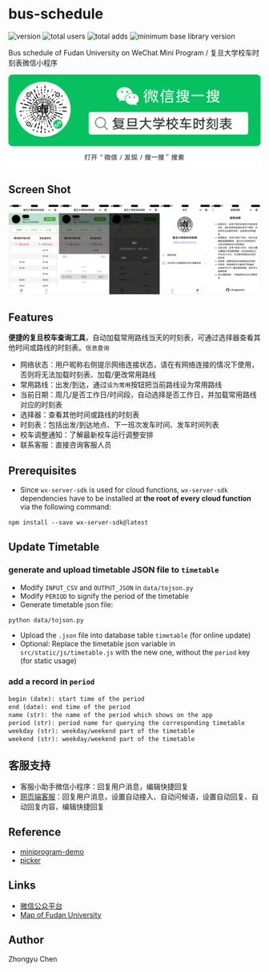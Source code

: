# bus-schedule

![version](https://img.shields.io/badge/version-1.2.3-66c2a5.svg)
![total users](https://img.shields.io/badge/total%20users-14%2C354-fc8d62.svg)
![total adds](https://img.shields.io/badge/total%20adds-3%2C446-red.svg)
![minimum base library version](https://img.shields.io/badge/minimum%20base%20library%20version-2.1.0-blue.svg)

Bus schedule of Fudan University on WeChat Mini Program / 复旦大学校车时刻表微信小程序

![ercode](pic/ercode.png)

## Screen Shot

![screen shot](pic/screenshot.jpg)

## Features

__便捷的复旦校车查询工具__，自动加载常用路线当天的时刻表，可通过选择器查看其他时间或路线的时刻表。`信息查询`
* 网络状态：用户昵称右侧提示网络连接状态，请在有网络连接的情况下使用，否则将无法加载时刻表、加载/更改常用路线
* 常用路线：出发/到达，通过`设为常用`按钮把当前路线设为常用路线
* 当前日期：周几/是否工作日/时间段，自动选择是否工作日，并加载常用路线对应的时刻表
* 选择器：查看其他时间或路线的时刻表
* 时刻表：包括出发/到达地点、下一班次发车时间、发车时间列表
* 校车调整通知：了解最新校车运行调整安排
* 联系客服：直接咨询客服人员

## Prerequisites

* Since `wx-server-sdk` is used for cloud functions, 
`wx-server-sdk` dependencies have to be installed at __the root of every cloud function__ via the following command:
```commandline
npm install --save wx-server-sdk@latest
```

## Update Timetable

### generate and upload timetable JSON file to `timetable`

* Modify `INPUT_CSV` and `OUTPUT_JSON` in `data/tojson.py`
* Modify `PERIOD` to signify the period of the timetable
* Generate timetable json file:
```
python data/tojson.py
```
* Upload the `.json` file into database table `timetable` (for online update)
* Optional: Replace the timetable json variable in `src/static/js/timetable.js` with the new one, without the `period` key (for static usage)

### add a record in `period`

```
begin (date): start time of the period
end (date): end time of the period
name (str): the name of the period which shows on the app
period (str): period name for querying the corresponding timetable
weekday (str): weekday/weekend part of the timetable
weekend (str): weekday/weekend part of the timetable
```

## 客服支持

* 客服小助手微信小程序：回复用户消息，编辑快捷回复
* [网页端客服](https://mpkf.weixin.qq.com/)：回复用户消息，设置自动接入、自动问候语，设置自动回复、自动回复内容，编辑快捷回复

## Reference

* [miniprogram-demo](https://github.com/wechat-miniprogram/miniprogram-demo)
* [picker](https://developers.weixin.qq.com/miniprogram/dev/component/picker.html)

## Links

* [微信公众平台](https://mp.weixin.qq.com/)
* [Map of Fudan University](http://map.fudan.edu.cn)

## Author

Zhongyu Chen
